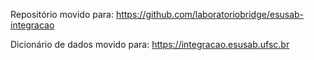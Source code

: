 Repositório movido para: https://github.com/laboratoriobridge/esusab-integracao

Dicionário de dados movido para: https://integracao.esusab.ufsc.br
